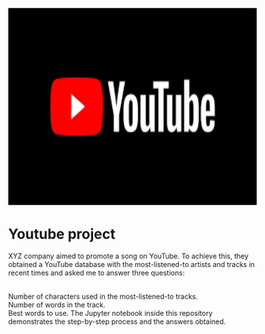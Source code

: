 <img src="youtube.jpg" alt="reviews" width="800" height="400">

<h1> Youtube project </h1>

XYZ company aimed to promote a song on YouTube. To achieve this, they obtained a YouTube database with the most-listened-to artists and tracks in recent times and asked me to answer three questions:

<br> Number of characters used in the most-listened-to tracks.
<br> Number of words in the track.
<br> Best words to use.
The Jupyter notebook inside this repository demonstrates the step-by-step process and the answers obtained.
